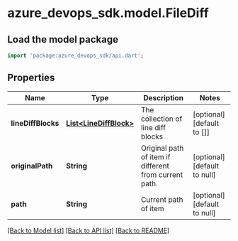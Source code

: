 # azure_devops_sdk.model.FileDiff

## Load the model package
```dart
import 'package:azure_devops_sdk/api.dart';
```

## Properties
Name | Type | Description | Notes
------------ | ------------- | ------------- | -------------
**lineDiffBlocks** | [**List&lt;LineDiffBlock&gt;**](LineDiffBlock.md) | The collection of line diff blocks | [optional] [default to []]
**originalPath** | **String** | Original path of item if different from current path. | [optional] [default to null]
**path** | **String** | Current path of item | [optional] [default to null]

[[Back to Model list]](../README.md#documentation-for-models) [[Back to API list]](../README.md#documentation-for-api-endpoints) [[Back to README]](../README.md)


